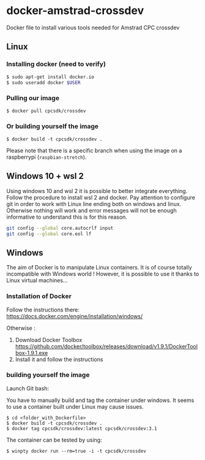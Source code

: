 
# docker-amstrad-crossdev
Docker file to install various tools needed for Amstrad CPC crossdev

## Linux

### Installing docker (need to verify)
```bash
$ sudo apt-get install docker.io
$ sudo useradd docker $USER 
```


### Pulling our image

```bash
$ docker pull cpcsdk/crossdev
```


### Or building yourself the image

```
$ docker build -t cpcsdk/crossdev .
```

Please note that there is a specific branch when using the image on a raspberrypi (`raspbian-stretch`).

## Windows 10 + wsl 2

Using windows 10 and wsl 2 it is possible to better integrate everything.
Follow the procedure to install wsl 2 and docker.
Pay attention to configure git in order to work with Linux line ending both on windows and linux. Otherwise nothing will work and error messages will not be enough informative to understand this is for this reason.
```bash
git config --global core.autocrlf input
git config --global core.eol lf
```

## Windows

The aim of Docker is to manipulate Linux containers. It is of course totally incompatible with Windows world !
However, it is possible to use it thanks to Linux virtual machines...

### Installation of Docker

Follow the instructions there: https://docs.docker.com/engine/installation/windows/

Otherwise :

  1. Download Docker Toolbox https://github.com/docker/toolbox/releases/download/v1.9.1/DockerToolbox-1.9.1.exe
  2. Install it and follow the instructions  
  
  


###  building yourself the image

Launch Git bash:

You have to manually build and tag the container under windows.
It seems to use a container built under Linux may cause issues.

```
$ cd <folder_with_Dockerfile>
$ docker build -t cpcsdk/crossdev .
$ docker tag cpcsdk/crossdev:latest cpcsdk/crossdev:3.1
```

The container can be tested by using:

```
$ winpty docker run --rm=true -i -t cpcsdk/crossdev
```
